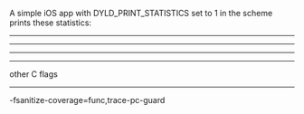 A simple iOS app with DYLD_PRINT_STATISTICS set to 1 in the scheme prints these statistics:




<hr>



<hr>



<hr>



<hr>



other C flags

<hr>


-fsanitize-coverage=func,trace-pc-guard